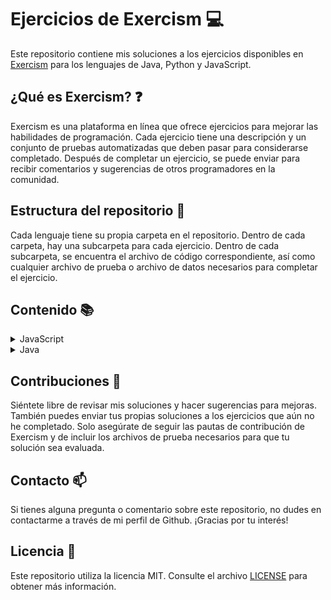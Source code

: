 # Ejercicios de Exercism :computer:

Este repositorio contiene mis soluciones a los ejercicios disponibles en [Exercism](https://exercism.org) para los lenguajes de Java, Python y JavaScript.

## ¿Qué es Exercism? :question:

Exercism es una plataforma en línea que ofrece ejercicios para mejorar las habilidades de programación. Cada ejercicio tiene una descripción y un conjunto de pruebas automatizadas que deben pasar para considerarse completado. Después de completar un ejercicio, se puede enviar para recibir comentarios y sugerencias de otros programadores en la comunidad.

## Estructura del repositorio :file_folder:

Cada lenguaje tiene su propia carpeta en el repositorio. Dentro de cada carpeta, hay una subcarpeta para cada ejercicio. Dentro de cada subcarpeta, se encuentra el archivo de código correspondiente, así como cualquier archivo de prueba o archivo de datos necesarios para completar el ejercicio.

## Contenido :books:

<details>
  <summary>JavaScript</summary>
  <ul>
    <details>
      <summary>Easy</summary>
      <ol type="1">
        <li><a href="js/src/easy/ex-001.js">Hello World</a></li>
        <li><a href="js/src/easy/ex-002.js">Lucian's Luscious Lasagna</a></li>
        <li><a href="js/src/easy/ex-003.js">Annalyn's Infiltration</a></li>
        <li><a href="js/src/easy/ex-004.js">Freelancer Rates</a></li>
        <li><a href="js/src/easy/ex-005.js">Poetry Club Door Policy</a></li>
        <li><a href="js/src/easy/ex-006.js">Elyses Enchantments</a></li>
        <li><a href="js/src/easy/ex-007.js">Vehicle Purchase</a></li>
        <li><a href="js/src/easy/ex-008.js">Bird Watcher</a></li>
        <li><a href="js/src/easy/ex-009.js">Mixed Juices</a></li>
        <li><a href="js/src/easy/ex-010.js">Gigasecond</a></li>
        <li><a href="js/src/easy/ex-011.js">Raindrops</a></li>
        <li><a href="js/src/easy/ex-012.js">Leap</a></li>
        <li><a href="js/src/easy/ex-013.js">Darts</a></li>
        <li><a href="js/src/easy/ex-014.js">Anagram</a></li>
        <li><a href="js/src/easy/ex-015.js">Diffie-Hellman</a></li>
        <li><a href="js/src/easy/ex-016.js">Matching Brackets</a></li>
        <li><a href="js/src/easy/ex-017.js">Roman Numerals</a></li>
        <li><a href="js/src/easy/ex-018.js">Rotational Cipher</a></li>
        <li><a href="js/src/easy/ex-019.js">Armstrong Numbers</a></li>
        <li><a href="js/src/easy/ex-020.js">D&D Character</a></li>
        <li><a href="js/src/easy/ex-021.js">Run-Length Encoding</a></li>
        <li><a href="js/src/easy/ex-022.js">Protein Translation</a></li>
      </ol>
    </details>
    <details>
      <summary>Medium</summary>
      <ol type="1">
        <li><a href="js/src/medium/ex-001.js">Nth Prime</a></li>
        <li><a href="js/src/medium/ex-002.js">Sieve</a></li>
        <li><a href="js/src/medium/ex-003.js">Twelve Days</a></li>
        <li><a href="js/src/medium/ex-004.js">Prime Factors</a></li>
        <li><a href="js/src/medium/ex-005.js">Flatten Array</a></li>
        <li><a href="js/src/medium/ex-006.js">Pascal's Triangle</a></li>
        <li><a href="js/src/medium/ex-007.js">Square Root</a></li>
        <li><a href="js/src/medium/ex-008.js">Diamond</a></li>
      </ol>
    </details>
    <details>
      <summary>Hard</summary>
    </details>
  </ul>
</details>
<details>
  <summary>Java</summary>
  <ul>
    <details>
      <summary>Easy</summary>
      <ol type="1">
        <li><a href="java/src/main/java/easy/Greeter.java">Hello World</a></li>
        <li><a href="java/src/main/java/easy/Lasagna.java">Cook your lasagna</a></li>
        <li><a href="java/src/main/java/easy/LogLevels.java">Log Levels</a></li>
        <li><a href="java/src/main/java/easy/Twofer.java">Two Fer</a></li>
        <li><a href="java/src/main/java/easy/ReverseString.java">Reverse String</a></li>
        <li><a href="java/src/main/java/easy/MicroBlog.java">Micro Blog</a></li>
        <li><a href="java/src/main/java/easy/ArmstrongNumbers.java">Armstrong Numbers</a></li>
        <li><a href="java/src/main/java/easy/SqueakyClean.java">Squeaky Clean</a></li>
        <li><a href="java/src/main/java/easy/Hamming.java">Hamming</a></li>
        <li><a href="java/src/main/java/easy/DifferenceOfSquaresCalculator.java">Difference of Squares</a></li>
        <li><a href="java/src/main/java/easy/AnnalynsInfiltration.java">Annalyn's Infiltration</a></li>
        <li><a href="java/src/main/java/easy/Leap.java">Leap</a></li>
        <li><a href="java/src/main/java/easy/PangramChecker.java">Pangram</a></li>
        <li><a href="java/src/main/java/easy/Acronym.java">Acronym</a></li>
        <li><a href="java/src/main/java/easy/Blackjack.java">Play Your Cards!</a></li>
        <li><a href="java/src/main/java/easy/ResistorColor.java">Resistor Color</a></li>
        <li><a href="java/src/main/java/easy/ResistorColorDuo.java">Resistor Color Duo</a></li>
        <li><a href="java/src/main/java/easy/BirdWatcher.java">Bird Watcher</a></li>
        <li><a href="java/src/main/java/easy/NaturalNumber.java">Perfect Numbers</a></li>
        <li><a href="java/src/main/java/easy/CarsAssemble.java">Cars, Assemble!</a></li>
        <li><a href="java/src/main/java/easy/Scrabble.java">Scrabble Score</a></li>
        <li><a href="java/src/main/java/easy/Grains.java">Grains</a></li>
        <li><a href="java/src/main/java/easy/Gigasecond.java">Gigasecond</a></li>
        <li><a href="java/src/main/java/easy/SpaceAge.java">Space Age</a></li>
        <li><a href="java/src/main/java/easy/RaindropConverter.java">Raindrops</a></li>
        <li><a href="java/src/main/java/easy/LanguageList.java">Karl's Languages</a></li>
        <li><a href="java/src/main/java/easy/SalaryCalculator.java">Salary Calculator</a></li>
        <li><a href="java/src/main/java/easy/HighScores.java">High Scores</a></li>
        <li><a href="java/src/main/java/easy/Darts.java">Darts</a></li>
        <li><a href="java/src/main/java/easy/ElonsToyCar.java">Elon's Toy Car</a></li>
        <li><a href="java/src/main/java/easy/Say.java">Say</a></li>
      </ol>
    </details>
    <details>
      <summary>Medium</summary>
      <ol type="1">
        <li><a href="java/src/main/java/medium/IsogramChecker.java">Isogram</a></li>
        <li><a href="java/src/main/java/medium/PrimeCalculator.java">Nth Prime</a></li>
        <li><a href="java/src/main/java/medium/BracketChecker.java">Matching Brackets</a></li>
        <li><a href="java/src/main/java/medium/Triangle.java">Triangle</a></li>
        <li><a href="java/src/main/java/medium/Anagram.java">Anagram</a></li>
        <li><a href="java/src/main/java/medium/LuhnValidator.java">Luhn</a></li>
        <li><a href="java/src/main/java/medium/TwelveDays.java">Twelve Days</a></li>
        <li><a href="java/src/main/java/medium/WordProblemSolver.java">Wordy</a></li>
        <li><a href="java/src/main/java/medium/RelationshipComputer.java">Sublist</a></li>
        <li><a href="java/src/main/java/medium/Flattener.java">Flatten Array</a></li>
      </ol>
    </details>
    <details>
      <summary>Hard</summary>
    </details>
  </ul>
</details>


## Contribuciones :handshake:

Siéntete libre de revisar mis soluciones y hacer sugerencias para mejoras. También puedes enviar tus propias soluciones a los ejercicios que aún no he completado. Solo asegúrate de seguir las pautas de contribución de Exercism y de incluir los archivos de prueba necesarios para que tu solución sea evaluada.

## Contacto :mailbox:

Si tienes alguna pregunta o comentario sobre este repositorio, no dudes en contactarme a través de mi perfil de Github. ¡Gracias por tu interés!

## Licencia :page_facing_up:

Este repositorio utiliza la licencia MIT. Consulte el archivo [LICENSE](LICENSE) para obtener más información.